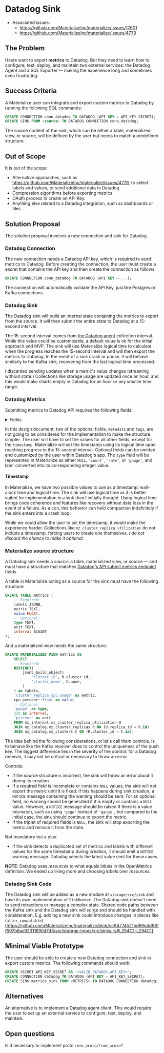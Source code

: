 # Datadog Sink

- Associated issues:
    - https://github.com/MaterializeInc/materialize/issues/17601
    - https://github.com/MaterializeInc/materialize/issues/4779

## The Problem

Users want to export **metrics** to Datadog. But they need to learn how to configure, test, deploy, and maintain two external services: the Datadog Agent and a SQL Exporter — making the experience long and sometimes even frustrating.

## Success Criteria

A Materialize user can integrate and export custom metrics to Datadog by running the following SQL commands:

```sql
CREATE CONNECTION conn_datadog TO DATADOG (API KEY = API_KEY_SECRET);
CREATE SINK FROM <source> TO DATADOG CONNECTION conn_datadog;
```

The source content of the sink, which can be either a table, materialized view, or source, will be defined by the user but needs to match a predefined structure.

## Out of Scope

It is out of the scope:

- Alternative approaches, such as https://github.com/MaterializeInc/materialize/issues/4779, to select labels and values, or send additional data to Datadog.
- Compression algorithms before exporting metrics.
- OAuth process to create an API Key.
- Anything else related to a Datadog integration, such as dashboards or tiles.

## Solution Proposal

The solution proposal involves a new connection and sink for Datadog.

### Datadog Connection

The new connection needs a Datadog API key, which is required to send metrics to Datadog. Before creating the connection, the user must create a secret that contains the API key and then create the connection as follows:

```sql
CREATE CONNECTION conn_datadog TO DATADOG (API KEY = ...);
```

The connection will automatically validate the API Key, just like Postgres or Kafka connections.

### Datadog Sink

The Datadog sink will build an internal state containing the metrics to export from the source. It will then submit the entire state to Datadog at a 15-second interval.

The 15-second interval comes from [the Datadog agent](https://docs.datadoghq.com/agent/basic_agent_usage/?tab=agentv6v7#collector) collection interval. While this value could be customizable, a default value is ok for the initial approach and MVP. The sink will use Materialize logical time to calculate when the progress reaches the 15-second interval and will then export the metrics to Datadog. In the event of a sink crash or pause, it will behave similarly to the Kafka sink, recovering from the last logical time processed.

I discarded sending updates when a metric's value changes (streaming without state.) Collections like storage usage are updated once an hour, and this would make charts empty in Datadog for an hour or any smaller time range.

### Datadog Metrics

Submitting metrics to Datadog API requires the following fields:
<details>
<summary>Fields</summary>

| Field             | Type      | Definition|
|-------------------|-----------|-----------|
| metric [required] | String    | The name of the timeseries.                                                                                              |
| points [required] | [Object]  | Points relating to a metric. All points must be objects with timestamp and a scalar value (cannot be a string). Timestamps should be in POSIX time in seconds, and cannot be more than ten minutes in the future or more than one hour in the past. |
| resources         | [Object]  | A list of resources to associate with this metric.                                                                       |
| source_type_name  | String    | The source type name.                                                                                                    |
| tags              | [String]  | A list of tags associated with the metric.                                                                              |
| type              | enum      | The type of metric. The available types are 0 (unspecified), 1 (count), 2 (rate), and 3 (gauge). Allowed enum values: 0, 1, 2, 3                                                        |
| unit              | String    | The unit of point value.                                                                                                 |
| interval          | Int64     | If the type of the metric is rate or count, define the corresponding interval.                                          |
| metadata          | [Object]  | Metadata for the metric.                                                                                                 |

</details>

In this design document, two of the optional fields, `metadata` and `tags`, are not going to be considered for the implementation to make the structure simpler. The user will have to set the values for all other fields, except for the `timestamp`. Materialize will set the timestamp using its logical time upon reaching progress in the 15-second interval.
Optional fields can be omitted and customized by the user within Datadog's app.
The `type` field will be represented in Materialize as either `NULL`, `'count'`, `'rate'`, or `'gauge'`, and later converted into its corresponding integer value.

#### Timestamp

In Materialize, we have two possible values to use as a timestamp: wall-clock time and logical time. The sink will use logical time as it is better suited for implementation in a sink than I initially thought. Using logical time brings code coherence and features like recovery without data loss in the event of a failure. As a con, this behavior can hold compaction indefinitely if the sink enters into a crash loop.

While we could allow the user to set the timestamp, it would make the experience harder. Collections like `mz_cluster_replica_utilization` do not include a timestamp, forcing users to create one themselves. *I do not discard the chance to make it optional.*

### Materialize source structure

A Datadog sink needs a _source_: a table, materialized view, or source — and must have a structure that matches [Datadog's API submit metrics endpoint](https://docs.datadoghq.com/api/latest/metrics/#submit-metrics) fields.

A table in Materialize acting as a source for the sink must have the following structure:

```sql
CREATE TABLE metrics (
    -- Required:
    labels JSONB,
    metric TEXT,
    value FLOAT,
    -- Optional:
    type TEXT,
    unit TEXT,
    interval BIGINT
);
```

And a materialized view needs the same structure:
```sql
CREATE MATERIALIZED VIEW metrics AS
    SELECT
    -- Required:
    DISTINCT(
        jsonb_build_object(
            'cluster_id', R.cluster_id,
            'cluster_name', C.name,
        )
    ) as labels,
    'cluster_replica_cpu_usage' as metric,
    cpu_percent::float as value,
    -- Optional:
    'gauge' as type,
    120 as interval,
    'percent' as unit
    FROM mz_internal.mz_cluster_replica_utilization U
    JOIN mz_catalog.mz_cluster_replicas R ON (U.replica_id = R.id)
    JOIN mz_catalog.mz_clusters C ON (R.cluster_id = C.id);
```


The idea behind the following considerations, or let's call them controls, is to behave like the Kafka receiver does to control the uniqueness of the push key. The biggest difference lies in the severity of the control: for a Datadog receiver, it may not be critical or necessary to throw an error. 

Controls:
* If the source structure is incorrect, the sink will throw an error about it during its creation.
* If a required field is incomplete or contains `NULL` values, the sink will not export the metric until it is fixed. If this happens during sink creation, a `NOTICE` message containing the warning should be sent. For an optional field, no warning should be generated if it is empty or contains a `NULL` value. However, a `NOTICE` message should be raised if there is a value mismatch, such as using `'gage'` instead of `'gauge'`, but compared to the initial case, the sink should continue to export the metric.
* If the triplet of required fields is `NULL`, the sink will stop exporting the metric and remove it from the state.

Not mandatory but a plus:
* If the sink detects a duplicated set of metrics and labels with different values for the same timestamp during creation, it should emit a `NOTICE` warning message. Datadog selects the latest value sent for these cases.

**NOTE**: Datadog uses *resources* to what equals *labels* in the OpenMetrics definition. We ended up liking more and choosing *labels* over *resources*.

### Datadog Sink Code

The Datadog sink will be added as a new module at `storage/src/sink` and have its own implementation of `SinkRender`. The Datadog sink doesn't need to send retractions or manage a complex state. Shared code paths between the Kafka sink and the Datadog sink will surge and should be handled with consideration. E.g. adding a new sink could introduce changes in places like (`alter_compatible`)[https://github.com/MaterializeInc/materialize/blob/cc947745215d96e4d86ff507b6ac92311690d7d3/src/storage-types/src/sinks.rs#L294C1-L294C1].

## Minimal Viable Prototype

The user should be able to create a new Datadog connection and sink to export custom metrics. The following commands should work:
```sql
CREATE SECRET API_KEY_SECRET AS '<VALID_DATADOG_API_KEY>';
CREATE CONNECTION datadog TO DATADOG (API KEY = API_KEY_SECRET);
CREATE SINK metrics_sink FROM <METRICS> TO DATADOG CONNECTION datadog;
```

## Alternatives

An alternative is to implement a Datadog agent client. This would require the user to set up an external service to configure, test, deploy, and maintain.

## Open questions

Is it necessary to implement proto `into_proto/from_proto`?
